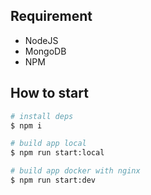## Requirement

- NodeJS
- MongoDB
- NPM

## How to start

```bash
# install deps
$ npm i

# build app local
$ npm run start:local

# build app docker with nginx
$ npm run start:dev
```
